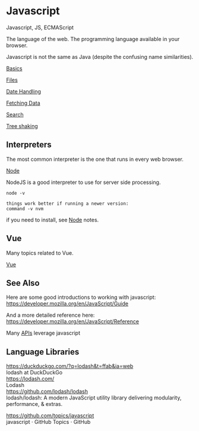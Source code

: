 # Javascript

Javascript, JS, ECMAScript

The language of the web. The programming language available in your browser.

Javascript is not the same as Java (despite the confusing name similarities). 

[Basics](basics.md)  

[Files](files.md)  

[Date Handling](dates.md)  

[Fetching Data](fetching-data.md)  

[Search](search.md)

[Tree shaking](treeshaking.md)


## Interpreters

The most common interpreter is the one that runs in every web browser. 

[Node](node.md)  

NodeJS is a good interpreter to use for server side processing. 

```
node -v

things work better if running a newer version:
command -v nvm
```

if you need to install, see [Node](node.md) notes.

## Vue

Many topics related to Vue.

[Vue](/code/vue/)

## See Also


Here are some good introductions to working with javascript:  
https://developer.mozilla.org/en/JavaScript/Guide  
  
And a more detailed reference here:  
https://developer.mozilla.org/en/JavaScript/Reference  

Many [APIs](../api/) leverage javascript


## Language Libraries

https://duckduckgo.com/?q=lodash&t=ffab&ia=web  
lodash at DuckDuckGo  
https://lodash.com/  
Lodash  
https://github.com/lodash/lodash  
lodash/lodash: A modern JavaScript utility library delivering modularity, performance, & extras.  

https://github.com/topics/javascript  
javascript · GitHub Topics · GitHub  

